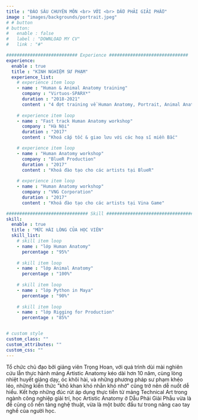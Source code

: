 ```yaml
---
title : "ĐÀO SÂU CHUYÊN MÔN <br> VỚI <br> DẪU PHẢI GIẢI PHẪU"
image : "images/backgrounds/portrait.jpeg"
# # button
# button:
#   enable : false
#   label : "DOWNLOAD MY CV"
#   link : "#"

########################### Experience ##############################
experience:
  enable : true
  title : "KINH NGHIỆM SƯ PHẠM"
  experience_list:
    # experience item loop
    - name : "Human & Animal Anatomy training"
      company : "Virtuos-SPARX*"
      duration : "2018-2021"
      content : "4 đợt training về Human Anatomy, Portrait, Animal Anatomy, cho các artists trong dự án ở công ty"
      
    # experience item loop
    - name : "Fast track Human Anatomy workshop"
      company : "Hà Nội"
      duration : "2017"
      content : "Khoá cấp tốc & giao lưu với các hoạ sĩ miền Bắc"

    # experience item loop
    - name : "Human Anatomy workshop"
      company : "BlueR Production"
      duration : "2017"
      content : "Khoá đào tạo cho các artists tại BlueR"
      
    # experience item loop
    - name : "Human Anatomy workshop"
      company : "VNG Corporation"
      duration : "2017"
      content : "Khoá đào tạo cho các artists tại Vina Game"

############################### Skill #################################
skill:
  enable : true
  title : "MỨC HÀI LÒNG CỦA HỌC VIÊN"
  skill_list:
    # skill item loop
    - name : "lớp Human Anatomy"
      percentage : "95%"
      
    # skill item loop
    - name : "lớp Animal Anatomy"
      percentage : "100%"
      
    # skill item loop
    - name : "lớp Python in Maya"
      percentage : "90%"
      
    # skill item loop
    - name : "lớp Rigging for Production"
      percentage : "85%"


# custom style
custom_class: "" 
custom_attributes: "" 
custom_css: ""
---
```


Tổ chức chủ đạo bởi giảng viên Trọng Hoan, với quá trình dùi mài nghiên cứu lẫn thực hành mảng Artistic Anatomy kéo dài hơn 10 năm, cùng lòng nhiệt huyết giảng dạy, óc khôi hài, và những phương pháp sư phạm khéo léo, những kiến thức "khô khan khó nhằn khó nhớ" cũng trở nên dễ nuốt dễ hiểu. Kết hợp những đúc rút áp dụng thực tiễn từ mảng Technical Art trong ngành công nghiệp giải trí, học Artistic Anatomy ở Dẫu Phải Giải Phẫu vừa là để củng cố nền tảng nghệ thuật, vừa là một bước đầu tư trong nâng cao tay nghề của người học.

